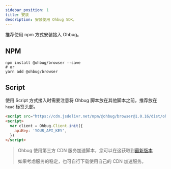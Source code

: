 ```yaml
---
sidebar_position: 1
title: 安装
description: 安装使用 Ohbug SDK。
---
```


推荐使用 npm 方式安装接入 Ohbug。

## NPM

```shell
npm install @ohbug/browser --save
# or
yarn add @ohbug/browser
```

## Script

使用 Script 方式接入时需要注意将 Ohbug 脚本放在其他脚本之前，推荐放在 `head` 标签头部。

```html
<script src="https://cdn.jsdelivr.net/npm/@ohbug/browser@1.0.16/dist/ohbug-browser.umd.min.js"></script>
<script>
  var client = Ohbug.Client.init({
    apiKey: 'YOUR_API_KEY',
  })
</script>
```

> Ohbug 使用第三方 CDN 服务加速脚本，您可以在这获取到[最新版本](https://www.jsdelivr.com/package/npm/@ohbug/browser)
>
> 如果考虑服务的稳定，也可自行下载使用自己的 CDN 加速服务。
